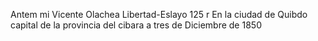 Antem mi Vicente Olachea
Libertad-Eslayo
125 r
En la ciudad de Quibdo capital de la provincia del cibara a tres de
Diciembre de 1850